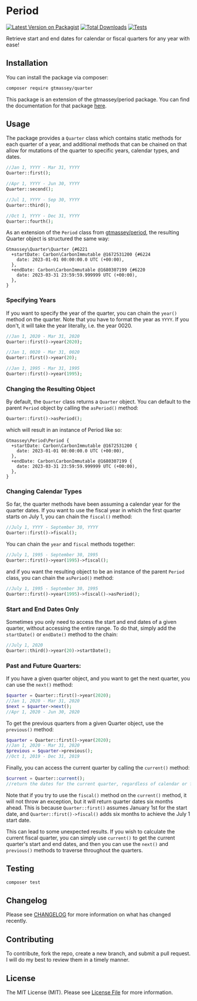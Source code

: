 # Period

[![Latest Version on Packagist][ico-version]][link-packagist]
[![Total Downloads][ico-downloads]][link-downloads]
[![Tests][ico-tests]][link-tests]

Retrieve start and end dates for calendar or fiscal quarters for any year with ease! 

## Installation

You can install the package via composer:

```bash
composer require gtmassey/quarter
```

This package is an extension of the gtmassey/period package. You can find the documentation for that package [here](https://github.com/gtmassey/period). 

## Usage

The package provides a `Quarter` class which contains static methods for each quarter of a year, and additional methods that can be chained on that allow for mutations of the quarter to specific years, calendar types, and dates.

```php
//Jan 1, YYYY - Mar 31, YYYY
Quarter::first();

//Apr 1, YYYY - Jun 30, YYYY
Quarter::second();

//Jul 1, YYYY - Sep 30, YYYY
Quarter::third();

//Oct 1, YYYY - Dec 31, YYYY
Quarter::fourth();
```

As an extension of the `Period` class from [gtmassey/period](https://github.com/gtmassey/period), the resulting Quarter object is structured the same way:

```
Gtmassey\Quarter\Quarter {#6221
  +startDate: Carbon\CarbonImmutable @1672531200 {#6224
    date: 2023-01-01 00:00:00.0 UTC (+00:00),
  },
  +endDate: Carbon\CarbonImmutable @1680307199 {#6220
    date: 2023-03-31 23:59:59.999999 UTC (+00:00),
  },
}
```

### Specifying Years

If you want to specify the year of the quarter, you can chain the `year()` method on the quarter. Note that you have to format the year as `YYYY`. If you don't, it will take the year literally, i.e. the year 0020.

```php
//Jan 1, 2020 - Mar 31, 2020
Quarter::first()->year(2020);

//Jan 1, 0020 - Mar 31, 0020
Quarter::first()->year(20);

//Jan 1, 1995 - Mar 31, 1995
Quarter::first()->year(1995);
```

### Changing the Resulting Object

By default, the `Quarter` class returns a `Quarter` object. You can default to the parent `Period` object by calling the `asPeriod()` method:

```php
Quarter::first()->asPeriod();
```

which will result in an instance of Period like so:

```
Gtmassey\Period\Period {
  +startDate: Carbon\CarbonImmutable @1672531200 {
    date: 2023-01-01 00:00:00.0 UTC (+00:00),
  },
  +endDate: Carbon\CarbonImmutable @1680307199 {
    date: 2023-03-31 23:59:59.999999 UTC (+00:00),
  },
}

```

### Changing Calendar Types

So far, the quarter methods have been assuming a calendar year for the quarter dates. If you want to use the fiscal year in which the first quarter starts on July 1, you can chain the `fiscal()` method:

```php
//July 1, YYYY - September 30, YYYY
Quarter::first()->fiscal();
```

You can chain the `year` and `fiscal` methods together:

```php
//July 1, 1995 - September 30, 1995
Quarter::first()->year(1995)->fiscal();
```

and if you want the resulting object to be an instance of the parent `Period` class, you can chain the `asPeriod()` method:

```php
//July 1, 1995 - September 30, 1995
Quarter::first()->year(1995)->fiscal()->asPeriod();
```

### Start and End Dates Only

Sometimes you only need to access the start and end dates of a given quarter, without accessing the entire range. To do that, simply add the `startDate()` or `endDate()` method to the chain:

```php
//July 1, 2020
Quarter::third()->year(20)->startDate();
```

### Past and Future Quarters:

If you have a given quarter object, and you want to get the next quarter, you can use the `next()` method:

```php
$quarter = Quarter::first()->year(2020);
//Jan 1, 2020 - Mar 31, 2020
$next = $quarter->next();
//Apr 1, 2020 - Jun 30, 2020
```

To get the previous quarters from a given Quarter object, use the `previous()` method:

```php
$quarter = Quarter::first()->year(2020);
//Jan 1, 2020 - Mar 31, 2020
$previous = $quarter->previous();
//Oct 1, 2019 - Dec 31, 2019
```

Finally, you can access the current quarter by calling the `current()` method:

```php
$current = Quarter::current();
//return the dates for the current quarter, regardless of calendar or fiscal dates.
```

Note that if you try to use the `fiscal()` method on the `current()` method, it will not throw an exception, but it will return quarter dates six months ahead. This is because `Quarter::first()` assumes January 1st for the start date, and `Quarter::first()->fiscal()` adds six months to achieve the July 1 start date. 

This can lead to some unexpected results. If you wish to calculate the current fiscal quarter, you can simply use `current()` to get the current quarter's start and end dates, and then you can use the `next()` and `previous()` methods to traverse throughout the quarters. 

## Testing

```bash
composer test
```

## Changelog

Please see [CHANGELOG](CHANGELOG.md) for more information on what has changed recently.

## Contributing

To contribute, fork the repo, create a new branch, and submit a pull request. I will do my best to review them in a timely manner. 

## License

The MIT License (MIT). Please see [License File](LICENSE.md) for more information.

[ico-version]: https://img.shields.io/packagist/v/gtmassey/quarter.svg?style=flat-square
[ico-downloads]: https://img.shields.io/packagist/dt/gtmassey/quarter.svg?style=flat-square
[ico-tests]: https://github.com/gtmassey/quarter/actions/workflows/run-tests.yml/badge.svg

[link-packagist]: https://packagist.org/packages/gtmassey/quarter
[link-downloads]: https://packagist.org/packages/gtmassey/quarter
[link-tests]: https://github.com/gtmassey/quarter/actions/workflows/run-tests.yml
